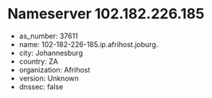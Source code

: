 # Nameserver 102.182.226.185

* as_number: 37611
* name: 102-182-226-185.ip.afrihost.joburg.
* city: Johannesburg
* country: ZA
* organization: Afrihost
* version: Unknown
* dnssec: false
